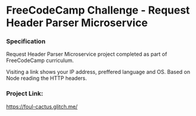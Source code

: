 FreeCodeCamp Challenge - Request Header Parser Microservice
=========================

### Specification

Request Header Parser Microservice project completed as part of FreeCodeCamp curriculum.

Visiting a link shows your IP address, preffered language and OS. Based on Node reading the HTTP headers.

### Project Link:

<https://foul-cactus.glitch.me/>